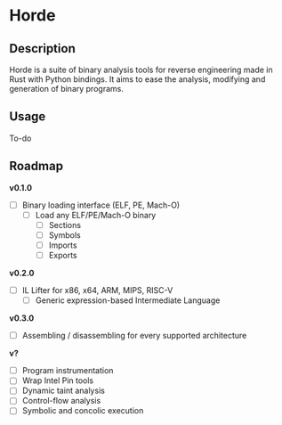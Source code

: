 # Horde

## Description

Horde is a suite of binary analysis tools for reverse engineering made in Rust with Python bindings. It aims to ease the analysis, modifying and generation of binary programs.

## Usage

To-do

## Roadmap

**v0.1.0**
- [ ] Binary loading interface (ELF, PE, Mach-O)
  - [ ] Load any ELF/PE/Mach-O binary
    - [ ] Sections
    - [ ] Symbols
    - [ ] Imports
    - [ ] Exports

**v0.2.0**
- [ ] IL Lifter for x86, x64, ARM, MIPS, RISC-V
  - [ ] Generic expression-based Intermediate Language

**v0.3.0**
- [ ] Assembling / disassembling for every supported architecture

**v?**
- [ ] Program instrumentation
- [ ] Wrap Intel Pin tools
- [ ] Dynamic taint analysis
- [ ] Control-flow analysis
- [ ] Symbolic and concolic execution
